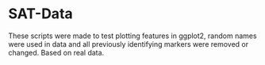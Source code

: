 # SAT-Data
These scripts were made to test plotting features in ggplot2, random names were used in data and all previously identifying markers were removed or changed. Based on real data. 
